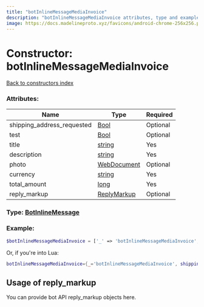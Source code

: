 ```yaml
---
title: "botInlineMessageMediaInvoice"
description: "botInlineMessageMediaInvoice attributes, type and example"
image: https://docs.madelineproto.xyz/favicons/android-chrome-256x256.png
---
```

# Constructor: botInlineMessageMediaInvoice  
[Back to constructors index](index.md)



### Attributes:

| Name     |    Type       | Required |
|----------|---------------|----------|
|shipping\_address\_requested|[Bool](../types/Bool.md) | Optional|
|test|[Bool](../types/Bool.md) | Optional|
|title|[string](../types/string.md) | Yes|
|description|[string](../types/string.md) | Yes|
|photo|[WebDocument](../types/WebDocument.md) | Optional|
|currency|[string](../types/string.md) | Yes|
|total\_amount|[long](../types/long.md) | Yes|
|reply\_markup|[ReplyMarkup](../types/ReplyMarkup.md) | Optional|



### Type: [BotInlineMessage](../types/BotInlineMessage.md)


### Example:

```php
$botInlineMessageMediaInvoice = ['_' => 'botInlineMessageMediaInvoice', 'shipping_address_requested' => Bool, 'test' => Bool, 'title' => 'string', 'description' => 'string', 'photo' => WebDocument, 'currency' => 'string', 'total_amount' => long, 'reply_markup' => ReplyMarkup];
```  


Or, if you're into Lua:

```lua
botInlineMessageMediaInvoice={_='botInlineMessageMediaInvoice', shipping_address_requested=Bool, test=Bool, title='string', description='string', photo=WebDocument, currency='string', total_amount=long, reply_markup=ReplyMarkup}

```



## Usage of reply_markup

You can provide bot API reply_markup objects here.  


